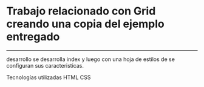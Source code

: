 <h1>
Trabajo relacionado con Grid
creando una copia del ejemplo entregado </h1>
<hr>

desarrollo
se desarrolla index y luego con una hoja de estilos de se configuran sus caracteristicas.



Tecnologías utilizadas
HTML
CSS
